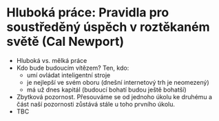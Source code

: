 # Hluboká práce: Pravidla pro soustředěný úspěch v roztěkaném světě (Cal Newport)
* Hluboká vs. mělká práce
* Kdo bude budoucím vítězem? Ten, kdo:
  - umí ovládat inteligentní stroje
  - je nejlepší ve svém oboru (dnešní internetový trh je neomezený)
  - má už dnes kapitál (budoucí bohatí budou ještě bohatší)
* Zbytková pozornost. Přesouváme se od jednoho úkolu ke druhému a část naší pozornosti zůstává stále u toho prvního úkolu.
* TBC
